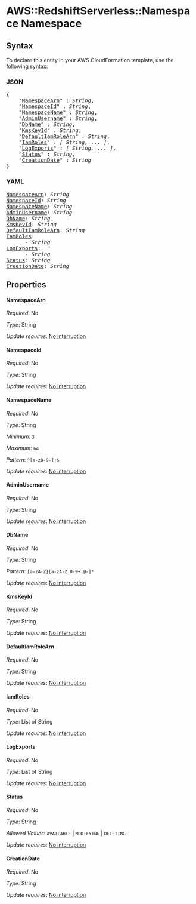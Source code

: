 # AWS::RedshiftServerless::Namespace Namespace

## Syntax

To declare this entity in your AWS CloudFormation template, use the following syntax:

### JSON

<pre>
{
    "<a href="#namespacearn" title="NamespaceArn">NamespaceArn</a>" : <i>String</i>,
    "<a href="#namespaceid" title="NamespaceId">NamespaceId</a>" : <i>String</i>,
    "<a href="#namespacename" title="NamespaceName">NamespaceName</a>" : <i>String</i>,
    "<a href="#adminusername" title="AdminUsername">AdminUsername</a>" : <i>String</i>,
    "<a href="#dbname" title="DbName">DbName</a>" : <i>String</i>,
    "<a href="#kmskeyid" title="KmsKeyId">KmsKeyId</a>" : <i>String</i>,
    "<a href="#defaultiamrolearn" title="DefaultIamRoleArn">DefaultIamRoleArn</a>" : <i>String</i>,
    "<a href="#iamroles" title="IamRoles">IamRoles</a>" : <i>[ String, ... ]</i>,
    "<a href="#logexports" title="LogExports">LogExports</a>" : <i>[ String, ... ]</i>,
    "<a href="#status" title="Status">Status</a>" : <i>String</i>,
    "<a href="#creationdate" title="CreationDate">CreationDate</a>" : <i>String</i>
}
</pre>

### YAML

<pre>
<a href="#namespacearn" title="NamespaceArn">NamespaceArn</a>: <i>String</i>
<a href="#namespaceid" title="NamespaceId">NamespaceId</a>: <i>String</i>
<a href="#namespacename" title="NamespaceName">NamespaceName</a>: <i>String</i>
<a href="#adminusername" title="AdminUsername">AdminUsername</a>: <i>String</i>
<a href="#dbname" title="DbName">DbName</a>: <i>String</i>
<a href="#kmskeyid" title="KmsKeyId">KmsKeyId</a>: <i>String</i>
<a href="#defaultiamrolearn" title="DefaultIamRoleArn">DefaultIamRoleArn</a>: <i>String</i>
<a href="#iamroles" title="IamRoles">IamRoles</a>: <i>
      - String</i>
<a href="#logexports" title="LogExports">LogExports</a>: <i>
      - String</i>
<a href="#status" title="Status">Status</a>: <i>String</i>
<a href="#creationdate" title="CreationDate">CreationDate</a>: <i>String</i>
</pre>

## Properties

#### NamespaceArn

_Required_: No

_Type_: String

_Update requires_: [No interruption](https://docs.aws.amazon.com/AWSCloudFormation/latest/UserGuide/using-cfn-updating-stacks-update-behaviors.html#update-no-interrupt)

#### NamespaceId

_Required_: No

_Type_: String

_Update requires_: [No interruption](https://docs.aws.amazon.com/AWSCloudFormation/latest/UserGuide/using-cfn-updating-stacks-update-behaviors.html#update-no-interrupt)

#### NamespaceName

_Required_: No

_Type_: String

_Minimum_: <code>3</code>

_Maximum_: <code>64</code>

_Pattern_: <code>^[a-z0-9-]+$</code>

_Update requires_: [No interruption](https://docs.aws.amazon.com/AWSCloudFormation/latest/UserGuide/using-cfn-updating-stacks-update-behaviors.html#update-no-interrupt)

#### AdminUsername

_Required_: No

_Type_: String

_Update requires_: [No interruption](https://docs.aws.amazon.com/AWSCloudFormation/latest/UserGuide/using-cfn-updating-stacks-update-behaviors.html#update-no-interrupt)

#### DbName

_Required_: No

_Type_: String

_Pattern_: <code>[a-zA-Z][a-zA-Z_0-9+.@-]*</code>

_Update requires_: [No interruption](https://docs.aws.amazon.com/AWSCloudFormation/latest/UserGuide/using-cfn-updating-stacks-update-behaviors.html#update-no-interrupt)

#### KmsKeyId

_Required_: No

_Type_: String

_Update requires_: [No interruption](https://docs.aws.amazon.com/AWSCloudFormation/latest/UserGuide/using-cfn-updating-stacks-update-behaviors.html#update-no-interrupt)

#### DefaultIamRoleArn

_Required_: No

_Type_: String

_Update requires_: [No interruption](https://docs.aws.amazon.com/AWSCloudFormation/latest/UserGuide/using-cfn-updating-stacks-update-behaviors.html#update-no-interrupt)

#### IamRoles

_Required_: No

_Type_: List of String

_Update requires_: [No interruption](https://docs.aws.amazon.com/AWSCloudFormation/latest/UserGuide/using-cfn-updating-stacks-update-behaviors.html#update-no-interrupt)

#### LogExports

_Required_: No

_Type_: List of String

_Update requires_: [No interruption](https://docs.aws.amazon.com/AWSCloudFormation/latest/UserGuide/using-cfn-updating-stacks-update-behaviors.html#update-no-interrupt)

#### Status

_Required_: No

_Type_: String

_Allowed Values_: <code>AVAILABLE</code> | <code>MODIFYING</code> | <code>DELETING</code>

_Update requires_: [No interruption](https://docs.aws.amazon.com/AWSCloudFormation/latest/UserGuide/using-cfn-updating-stacks-update-behaviors.html#update-no-interrupt)

#### CreationDate

_Required_: No

_Type_: String

_Update requires_: [No interruption](https://docs.aws.amazon.com/AWSCloudFormation/latest/UserGuide/using-cfn-updating-stacks-update-behaviors.html#update-no-interrupt)
